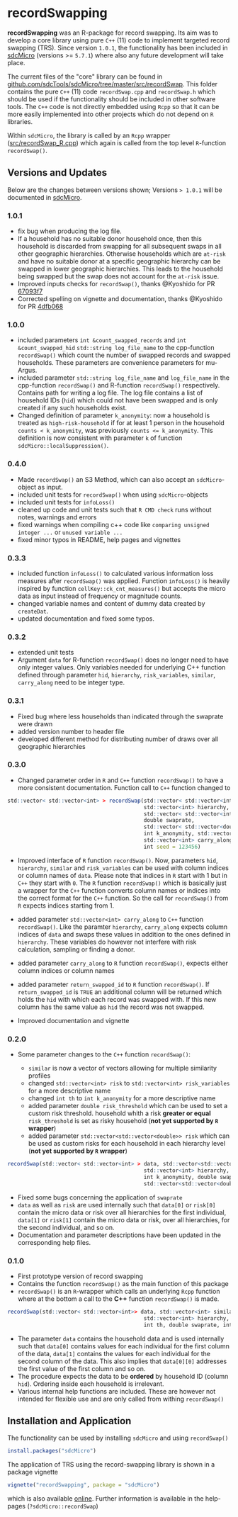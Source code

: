 # recordSwapping

**recordSwapping** was an R-package for record swapping. Its aim was to develop a core library using pure `C++` (11) code to implement targeted record swapping (TRS). Since version `1.0.1`, the functionality has been included in [sdcMicro](https://github.com/sdcTools/sdcMicro) (versions >= `5.7.1`) where also any future development will take place.

The current files of the "core" library can be found in  [github.com/sdcTools/sdcMicro/tree/master/src/recordSwap](https://github.com/sdcTools/sdcMicro/tree/master/src/recordSwap). 
This folder contains the pure `C++` (11) code `recordSwap.cpp` and `recordSwap.h` which should be used if the functionality should be included in other software tools. The `C++` code is not directly embedded using `Rcpp` so that it can be more easily implemented into other projects which do not depend on `R` libraries.

Within `sdcMicro`, the library is called by an `Rcpp` wrapper ([src/recordSwap_R.cpp](https://github.com/sdcTools/sdcMicro/blob/master/src/recordSwap_R.cpp)) which again is called from the top level `R`-function `recordSwap()`.  

## Versions and Updates

Below are the changes between versions shown; Versions `> 1.0.1` will be documented in [sdcMicro](https://github.com/sdcTools/sdcMicro).

### 1.0.1

* fix bug when producing the log file.
* If a household has no suitable donor household once, then this household is discarded from swapping for all subsequent swaps in all other geographic hierarchies. Otherwise households which are `at-risk` and have no suitable donor at a specific geographic hierarchy can be swapped in lower geographic hierarchies. This leads to the household being swapped but the swap does not account for the `at-risk` issue.
* Improved inputs checks for `recordSwap()`, thanks @Kyoshido for PR [67093f7](https://github.com/sdcTools/recordSwapping/pull/8/commits/67093f7361748c0b8d72cbf2ac92111d6ec8c512)
* Corrected spelling on vignette and documentation, thanks @Kyoshido for PR [4dfb068](https://github.com/sdcTools/recordSwapping/pull/9/commits/4dfb068e3b6539b752fd015e231a87c2f895337a) 

### 1.0.0

* included parameters `int &count_swapped_records` and `int &count_swapped_hid` `std::string log_file_name` to the cpp-function `recordSwap()` which count the number of swapped records and swapped households. These parameters are convenience parameters for mu-Argus.
* included parameter `std::string log_file_name` and `log_file_name` in the cpp-function `recordSwap()` and R-function `recordSwap()` respectively. Contains path for writing a log file. The log file contains a list of household IDs (`hid`) which could not have been swapped and is only created if any such households exist.
* Changed definition of parameter `k_anonymity`: now a household is treated as `high-risk-household` if for at least 1 person in the household `counts < k_anonymity`, was previously `counts <= k_anonymity`. This definition is now consistent with parameter `k` of function `sdcMicro::localSuppression()`.

### 0.4.0

* Made `recordSwap()` an S3 Method, which can also accept an `sdcMicro`-object as input.
* included unit tests for `recordSwap()` when using `sdcMicro`-objects
* included unit tests for `infoLoss()`
* cleaned up code and unit tests such that `R CMD check` runs without notes, warnings and errors
* fixed warnings when compiling c++ code like `comparing unsigned integer ...` or `unused variable ...`
* fixed minor typos in README, help pages and vignettes

### 0.3.3

* included function `infoLoss()` to calculated various information loss measures after `recordSwap()` was applied. Function `infoLoss()` is heavily inspired by function `cellKey::ck_cnt_measures()` but accepts the micro data as input instead of frequency or magnitude counts.
* changed variable names and content of dummy data created by `createDat`.
* updated documentation and fixed some typos.

### 0.3.2

* extended unit tests
* Argument `data` for R-function `recordSwap()` does no longer need to have only integer values. Only variables needed for underlying C++ function defined through parameter `hid`, `hierarchy`, `risk_variables`, `similar`, `carry_along` need to be integer type.


### 0.3.1

* Fixed bug where less households than indicated through the swaprate were drawn
* added version number to header file
* developed different method for distributing number of draws over all geographic hierarchies

### 0.3.0

* Changed parameter order in `R` and `C++` function `recordSwap()` to have a more consistent documentation. Function call to `C++` function changed to 

```r
std::vector< std::vector<int> > recordSwap(std::vector< std::vector<int> > data, int hid,
                                           std::vector<int> hierarchy, 
                                           std::vector< std::vector<int> > similar,
                                           double swaprate,
                                           std::vector< std::vector<double> > risk, double risk_threshold,
                                           int k_anonymity, std::vector<int> risk_variables,  
                                           std::vector<int> carry_along,
                                           int seed = 123456)
```

* Improved interface of `R` function `recordSwap()`. Now, parameters `hid`, `hierarchy`, `similar` and `risk_variables` can be used with column indices or column names of `data`. Please note that indices in `R` start with 1 but in `C++` they start with `0`. The `R` function `recordSwap()` which is basically just a wrapper for the `C++` function converts column names or indices into the correct format for the `C++` function. So the call for `recordSwap()` from `R` expects indices starting from 1.

* added parameter `std::vector<int> carry_along` to `C++` function `recordSwap()`. Like the paramter `hierarchy`, `carry_along` expects column indices of `data` and swaps these values in addition to the ones defined in `hierarchy`. These variables do however not interfere with risk calculation, sampling or finding a donor.

* added parameter `carry_along` to `R` function `recordSwap()`, expects either column indices or column names

* added parameter `return_swapped_id` to `R` function `recordSwap()`. If `return_swapped_id` is `TRUE` an additional column will be returned which holds the `hid` with which each record was swapped with. If this new column has the same value as `hid` the record was not swapped.

* Improved documentation and vignette

### 0.2.0

* Some parameter changes to the `C++` function `recordSwap()`:

    + `similar` is now a vector of vectors allowing for multiple similarity profiles
    + changed `std::vector<int> risk` to `std::vector<int> risk_variables` for a more descriptive name
    + changed `int th` to `int k_anonymity` for a more descriptive name
    + added parameter `double risk_threshold` which can be used to set a custom risk threshold. household whith a risk **greater or equal** `risk_threshold` is set as risky household (**not yet supported by `R` wrapper**)
    + added parameter `std::vector<std::vector<double>> risk` which can be used as custom risks for each household in each hierarchy level (**not yet supported by `R` wrapper**)

```r
recordSwap(std::vector< std::vector<int> > data, std::vector<std::vector<int>> similar,
                                           std::vector<int> hierarchy, std::vector<int> risk_variables, int hid, 
                                           int k_anonymity, double swaprate, double risk_threshold,
                                           std::vector<std::vector<double>> risk, int seed = 123456)
```
                                           
* Fixed some bugs concerning the application of `swaprate`
* `data` as well as `risk` are used internally such that `data[0]` or `risk[0]` contain the micro data or risk over all hierarchies for the first individual,
`data[1]` or `risk[1]` contain the micro data or risk, over all hierarchies, for the second individual, and so on.
* Documentation and parameter descriptions have been updated in the corresponding help files.

### 0.1.0

* First prototype version of record swapping 
* Contains the function `recordSwap()` as the main function of this package
* `recordSwap()` is an `R`-wrapper which calls an underlying `Rcpp` function where at the bottom a call to the **C++** function `recordSwap()` is made.

```r
recordSwap(std::vector< std::vector<int>> data, std::vector<int> similar,
                                           std::vector<int> hierarchy, std::vector<int> risk, int hid, 
                                           int th, double swaprate, int seed = 123456)
```

* The parameter `data` contains the household data and is used internally such that `data[0]` contains values for each individual for the first column of the data,
`data[1]` contains the values for each individual for the second column of the data. This also implies that `data[0][0]` addresses the first value of the first column and so on.
* The procedure expects the data to be **ordered** by household ID (column `hid`). Ordering inside each household is irrelevant. 
* Various internal help functions are included. These are however not intended for flexible use and are only called from withing `recordSwap()`                                           

## Installation and Application

The functionality can be used by installing `sdcMicro` and using `recordSwap()`
```r
install.packages("sdcMicro")
```

The application of TRS using the record-swapping library is shown in a package vignette

```r
vignette("recordSwapping", package = "sdcMicro")
```

which is also available [online](https://sdctools.github.io/sdcMicro/articles/recordSwapping.html). Further information is available in the help-pages (`?sdcMicro::recordSwap`) 
